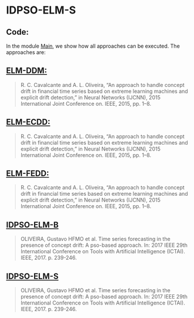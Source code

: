 # IDPSO-ELM-S

## Code:
In the module [Main](https://github.com/GustavoHFMO/IDPSO-ELM-S/blob/master/Main.py), we show how all approaches can be executed. The approaches are:

## [ELM-DDM:](https://github.com/GustavoHFMO/IDPSO-ELM-S/blob/master/algoritmos_online/ELM_DDM.py)
> R. C. Cavalcante and A. L. Oliveira, “An approach to handle concept drift in financial time series based on extreme learning machines and explicit drift detection,” in Neural Networks (IJCNN), 2015 International Joint Conference on. IEEE, 2015, pp. 1–8.

## [ELM-ECDD:](https://github.com/GustavoHFMO/IDPSO-ELM-S/blob/master/algoritmos_online/ELM_ECDD.py)
> R. C. Cavalcante and A. L. Oliveira, “An approach to handle concept drift in financial time series based on extreme learning machines and explicit drift detection,” in Neural Networks (IJCNN), 2015 International Joint Conference on. IEEE, 2015, pp. 1–8.

## [ELM-FEDD:](https://github.com/GustavoHFMO/IDPSO-ELM-S/blob/master/algoritmos_online/ELM_FEDD.py)
> R. C. Cavalcante and A. L. Oliveira, “An approach to handle concept drift in financial time series based on extreme learning machines and explicit drift detection,” in Neural Networks (IJCNN), 2015 International Joint Conference on. IEEE, 2015, pp. 1–8.

## [IDPSO-ELM-B](https://github.com/GustavoHFMO/IDPSO-ELM-S/blob/master/algoritmos_online/IDPSO_ELM_B.py)
> OLIVEIRA, Gustavo HFMO et al. Time series forecasting in the presence of concept drift: A pso-based approach. In: 2017 IEEE 29th International Conference on Tools with Artificial Intelligence (ICTAI). IEEE, 2017. p. 239-246.

## [IDPSO-ELM-S](https://github.com/GustavoHFMO/IDPSO-ELM-S/blob/master/algoritmos_online/IDPSO_ELM_S.py)
> OLIVEIRA, Gustavo HFMO et al. Time series forecasting in the presence of concept drift: A pso-based approach. In: 2017 IEEE 29th International Conference on Tools with Artificial Intelligence (ICTAI). IEEE, 2017. p. 239-246.

